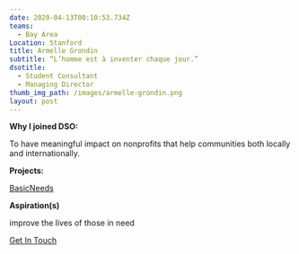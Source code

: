```yaml
---
date: 2020-04-13T00:10:53.734Z
teams:
  - Bay Area
Location: Stanford
title: Armelle Grondin
subtitle: “L’homme est à inventer chaque jour.”
dsotitle:
  - Student Consultant
  - Managing Director
thumb_img_path: /images/armelle-grondin.png
layout: post
---
```

**Why I joined DSO:**

To have meaningful impact on nonprofits that help communities both locally and internationally.

**Projects:**

[BasicNeeds](https://www.basicneeds.org/)

**Aspiration(s)**

improve the lives of those in need

[Get In Touch](mailto:agrondin@dsoglobal.org)